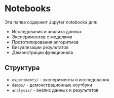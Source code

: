 # Notebooks

Эта папка содержит Jupyter notebooks для:

- Исследования и анализа данных
- Экспериментов с моделями
- Прототипирования алгоритмов
- Визуализации результатов
- Демонстрации функционала

## Структура

- `experiments/` - эксперименты и исследования
- `demos/` - демонстрационные ноутбуки
- `analysis/` - анализ данных и результатов
